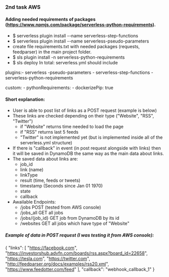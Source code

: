 ### 2nd task AWS

#### Adding needed requirements of packages (https://www.npmjs.com/package/serverless-python-requirements).

* $ serverless plugin install --name serverless-step-functions
* $ serverless plugin install --name serverless-pseudo-parameters
* create file requirements.txt with needed packages (requests, feedparser) in the main project folder.
* $ sls plugin install -n serverless-python-requirements
* $ sls deploy
In total: serverless.yml should include

plugins:- serverless -pseudo-parameters - serverless-step-functions - serverless-python-requirements

custom: - pythonRequirements: - dockerizePip: true

#### Short explanation: 
* User is able to post list of links as a POST request (example is below)
* These links are checked depending on their type ("Website", "RSS", "Twitter")
  * if "Website" returns time needed to load the page
  * if "RSS" returns last 5 feeds
  * "Twitter" is not implemented yet (but is implemented inside all of the serverless.yml structure)
* If there is "callback" in event (in post request alongside with links) then it will be saved in DynamoDB the same way as the main data about links.
* The saved data about links are: 
  * job_id
  * link (name)
  * linkType
  * result (time, feeds or tweets)
  * timestamp (Seconds since Jan 01 1970)
  * state
  * callback
* Awailable Endpoints:
  * /jobs POST (tested from AWS console)
  * /jobs_all GET all jobs
  * /jobs/{job_id} GET job from DynamoDB by its id
  * /websites GET all jobs which have type of "Website"

##### Example of data in POST request (I was testing it from AWS console):
{
  "links": [
    "https://facebook.com",
    "https://investorshub.advfn.com/boards/rss.aspx?board_id=22658",
    "https://tesla.com",
    "https://twitter.com",
    "http://feedparser.org/docs/examples/rss20.xml",
    "https://www.feedotter.com/feed"
  ],
  "callback": "webhook_callback_1"
}
